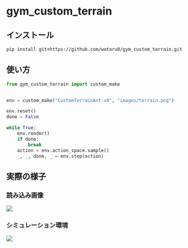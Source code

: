 # gym_custom_terrain

## インストール

```sh
pip install git+https://github.com/wataru0/gym_custom_terrain.git
```


## 使い方

```python
from gym_custom_terrain import custom_make


env = custom_make("CustomTerrainAnt-v0", "images/terrain.png")

env.reset()
done = False

while True:
    env.render()
    if done:
        break
    action = env.action_space.sample()
    _, _, done, _ = env.step(action)
```

## 実際の様子

### 読み込み画像

<img src=https://user-images.githubusercontent.com/44032125/105473966-1256af80-5ce1-11eb-82a8-3a9346925543.png>

### シミュレーション環境

<img src=https://user-images.githubusercontent.com/44032125/105473915-036ffd00-5ce1-11eb-9568-cdedf96419d8.png>

